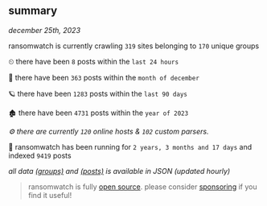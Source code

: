 
## summary
_december 25th, 2023_

ransomwatch is currently crawling `319` sites belonging to `170` unique groups

⏲ there have been `8` posts within the `last 24 hours`

🦈 there have been `363` posts within the `month of december`

🪐 there have been `1283` posts within the `last 90 days`

🏚 there have been `4731` posts within the `year of 2023`

_⚙️ there are currently `120` online hosts & `102` custom parsers._

🦕 ransomwatch has been running for `2 years, 3 months and 17 days` and indexed `9419` posts

_all data  [(groups)](http://ransomwhat.telemetry.ltd/groups) and [(posts)](http://ransomwhat.telemetry.ltd/posts) is available in JSON (updated hourly)_

> ransomwatch is fully [open source](https://github.com/joshhighet/ransomwatch#ransomwatch--). please consider [sponsoring](https://github.com/sponsors/joshhighet) if you find it useful!
